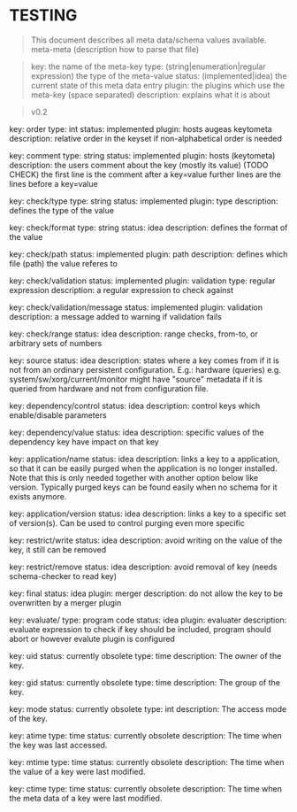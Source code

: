 # TESTING #

>This document describes all meta data/schema values available.
>meta-meta (description how to parse that file)

>key: the name of the meta-key
>type: (string|enumeration|regular expression) the type of the meta-value
>status: (implemented|idea) the current state of this meta data entry
>plugin: the plugins which use the meta-key (space separated)
>description: explains what it is about

>v0.2

key: order
type: int
status: implemented
plugin: hosts augeas keytometa
description: relative order in the keyset if non-alphabetical order
             is needed

key: comment
type: string
status: implemented
plugin: hosts (keytometa)
description: the users comment about the key (mostly its value)
             (TODO CHECK)
             the first line is the comment after a key=value
             further lines are the lines before a key=value

key: check/type
type: string
status: implemented
plugin: type
description: defines the type of the value

key: check/format
type: string
status: idea
description: defines the format of the value

key: check/path
status: implemented
plugin: path
description: defines which file (path) the value referes to

key: check/validation
status: implemented
plugin: validation
type: regular expression
description: a regular expression to check against

key: check/validation/message
status: implemented
plugin: validation
description: a message added to warning if validation fails

key: check/range
status: idea
description: range checks, from-to, or arbitrary sets of numbers

key: source
status: idea
description: states where a key comes from if it is not from an ordinary
 persistent configuration. E.g.: hardware (queries)
 e.g. system/sw/xorg/current/monitor might have "source" metadata if it
 is queried from hardware and not from configuration file.

key: dependency/control
status: idea
description: control keys which enable/disable parameters

key: dependency/value
status: idea
description: specific values of the dependency key have impact on that key

key: application/name
status: idea
description: links a key to a application, so that it can be easily purged
 when the application is no longer installed.
 Note that this is only needed together with another option below like version.
 Typically purged keys can be found easily when no schema for it exists anymore.

key: application/version
status: idea
description: links a key to a specific set of version(s). Can be used to control
 purging even more specific

key: restrict/write
status: idea
description: avoid writing on the value of the key, it still can be removed

key: restrict/remove
status: idea
description: avoid removal of key (needs schema-checker to read key)

key: final
status: idea
plugin: merger
description: do not allow the key to be overwritten by a merger plugin

key: evaluate/<language>
type: program code
status: idea
plugin: evaluater
description: evaluate expression to check if key should be included, program should
 abort or however evalute plugin is configured

key: uid
status: currently obsolete
type: time
description: The owner of the key.

key: gid
status: currently obsolete
type: time
description: The group of the key.

key: mode
status: currently obsolete
type: int
description: The access mode of the key.


key: atime
type: time
status: currently obsolete
description: The time when the key was last accessed.


key: mtime
type: time
status: currently obsolete
description: The time when the value of a key were last modified.


key: ctime
type: time
status: currently obsolete
description: The time when the meta data of a key were last modified.
